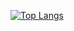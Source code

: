 [![Top Langs](https://github-readme-stats.vercel.app/api/top-langs/?username=SuvanshD&layout=donut-vertical)](https://github.com/anuraghazra/github-readme-stats)
